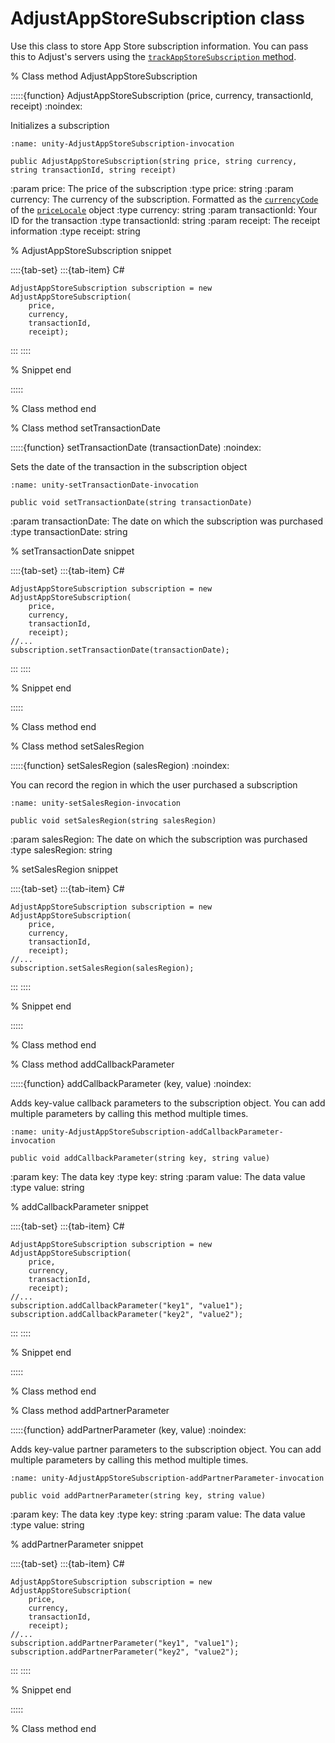 # AdjustAppStoreSubscription class

Use this class to store App Store subscription information. You can pass this to Adjust's servers using the [`trackAppStoreSubscription` method](unity-trackAppStoreSubscription-invocation).

% Class method AdjustAppStoreSubscription

:::::{function} AdjustAppStoreSubscription (price, currency, transactionId, receipt)
:noindex:

Initializes a subscription

```{code-block} cs
:name: unity-AdjustAppStoreSubscription-invocation

public AdjustAppStoreSubscription(string price, string currency, string transactionId, string receipt)
```

:param price: The price of the subscription
:type price: string
:param currency: The currency of the subscription. Formatted as the [`currencyCode`](https://developer.apple.com/documentation/foundation/nslocale/1642836-currencycode?language=objc) of the [`priceLocale`](https://developer.apple.com/documentation/storekit/skproduct/1506145-pricelocale?language=objc) object
:type currency: string
:param transactionId: Your ID for the transaction
:type transactionId: string
:param receipt: The receipt information
:type receipt: string


% AdjustAppStoreSubscription snippet

::::{tab-set}
:::{tab-item} C#
```{code-block} cs
AdjustAppStoreSubscription subscription = new AdjustAppStoreSubscription(
    price,
    currency,
    transactionId,
    receipt);
```
:::
::::

% Snippet end

:::::

% Class method end

% Class method setTransactionDate

:::::{function} setTransactionDate (transactionDate)
:noindex:

Sets the date of the transaction in the subscription object

```{code-block} cs
:name: unity-setTransactionDate-invocation

public void setTransactionDate(string transactionDate)
```

:param transactionDate: The date on which the subscription was purchased
:type transactionDate: string

% setTransactionDate snippet

::::{tab-set}
:::{tab-item} C#
```{code-block} cs
AdjustAppStoreSubscription subscription = new AdjustAppStoreSubscription(
    price,
    currency,
    transactionId,
    receipt);
//...
subscription.setTransactionDate(transactionDate);
```
:::
::::

% Snippet end

:::::

% Class method end

% Class method setSalesRegion

:::::{function} setSalesRegion (salesRegion)
:noindex:

You can record the region in which the user purchased a subscription

```{code-block} cs
:name: unity-setSalesRegion-invocation

public void setSalesRegion(string salesRegion)
```

:param salesRegion: The date on which the subscription was purchased
:type salesRegion: string

% setSalesRegion snippet

::::{tab-set}
:::{tab-item} C#
```{code-block} cs
AdjustAppStoreSubscription subscription = new AdjustAppStoreSubscription(
    price,
    currency,
    transactionId,
    receipt);
//...
subscription.setSalesRegion(salesRegion);
```
:::
::::

% Snippet end

:::::

% Class method end

% Class method addCallbackParameter

:::::{function} addCallbackParameter (key, value)
:noindex:

Adds key-value callback parameters to the subscription object. You can add multiple parameters by calling this method multiple times.

```{code-block} cs
:name: unity-AdjustAppStoreSubscription-addCallbackParameter-invocation

public void addCallbackParameter(string key, string value)
```

:param key: The data key
:type key: string
:param value: The data value
:type value: string

% addCallbackParameter snippet

::::{tab-set}
:::{tab-item} C#
```{code-block} cs
AdjustAppStoreSubscription subscription = new AdjustAppStoreSubscription(
    price,
    currency,
    transactionId,
    receipt);
//...
subscription.addCallbackParameter("key1", "value1");
subscription.addCallbackParameter("key2", "value2");
```
:::
::::

% Snippet end

:::::

% Class method end

% Class method addPartnerParameter

:::::{function} addPartnerParameter (key, value)
:noindex:

Adds key-value partner parameters to the subscription object. You can add multiple parameters by calling this method multiple times.

```{code-block} cs
:name: unity-AdjustAppStoreSubscription-addPartnerParameter-invocation

public void addPartnerParameter(string key, string value)
```

:param key: The data key
:type key: string
:param value: The data value
:type value: string

% addPartnerParameter snippet

::::{tab-set}
:::{tab-item} C#
```{code-block} cs
AdjustAppStoreSubscription subscription = new AdjustAppStoreSubscription(
    price,
    currency,
    transactionId,
    receipt);
//...
subscription.addPartnerParameter("key1", "value1");
subscription.addPartnerParameter("key2", "value2");
```
:::
::::

% Snippet end

:::::

% Class method end
